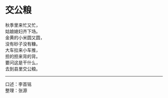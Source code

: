 # 交公粮

秋季里来忙又忙，  
姑娘媳妇齐下场。  
金黄的小米圆又圆，  
没有砂子没有糠。  
大车拉来小车推，  
担的担来背的背。  
要问这是干什么，  
去到县里交公粮。

---

口述：李首铭  
整理：张源
